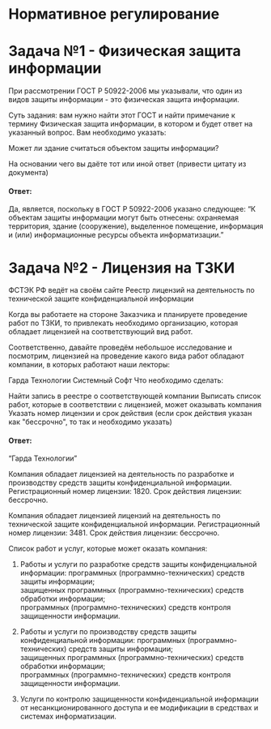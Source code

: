 # Нормативное регулирование
# Задача №1 - Физическая защита информации
При рассмотрении ГОСТ Р 50922-2006 мы указывали, что один из видов защиты информации - это физическая защита информации.

Суть задания: вам нужно найти этот ГОСТ и найти примечание к термину Физическая защита информации, в котором и будет ответ на указанный вопрос. Вам необходимо указать:

Может ли здание считаться объектом защиты информации?

На основании чего вы даёте тот или иной ответ (привести цитату из документа)
#### Ответ:
Да, является, поскольку в ГОСТ Р 50922-2006 указано следующее: “К объектам защиты информации могут быть отнесены: охраняемая территория, здание (сооружение), выделенное помещение, информация и (или) информационные ресурсы объекта информатизации.”

# Задача №2 - Лицензия на ТЗКИ

ФСТЭК РФ ведёт на своём сайте Реестр лицензий на деятельность по технической защите конфиденциальной информации

Когда вы работаете на стороне Заказчика и планируете проведение работ по ТЗКИ, то привлекать необходимо организацию, которая обладает лицензией на соответствующий вид работ.

Соответственно, давайте проведём небольшое исследование и посмотрим, лицензией на проведение какого вида работ обладают компании, в которых работают наши лекторы:

Гарда Технологии
Системный Софт
Что необходимо сделать:

Найти запись в реестре о соответствующей компании
Выписать список работ, которые в соответствии с лицензией, может оказывать компания
Указать номер лицензии и срок действия (если срок действия указан как "бессрочно", то так и необходимо указать)
#### Ответ:
“Гарда Технологии”

Компания обладает лицензией на деятельность по разработке и производству средств защиты конфиденциальной информации. 
Регистрационный номер лицензии: 1820. Срок действия лицензии: бессрочно.

Компания обладает лицензией лицензий на деятельность по технической защите конфиденциальной информации.
Регистрационный номер лицензии: 3481. Срок действия лицензии: бессрочно.

Список работ и услуг, которые может оказать компания:
1) Работы и услуги по разработке средств защиты конфиденциальной информации: 
программных (программно-технических) средств защиты информации;  
защищенных программных (программно-технических) средств обработки информации;  
программных (программно-технических) средств контроля защищенности информации.

2) Работы и услуги по производству средств защиты конфиденциальной информации:
программных (программно-технических) средств защиты информации;  
защищенных программных (программно-технических) средств обработки информации;  
программных (программно-технических) средств контроля защищенности информации.

3) Услуги по контролю защищенности конфиденциальной информации от несанкционированного доступа и ее модификации в средствах и системах информатизации.
